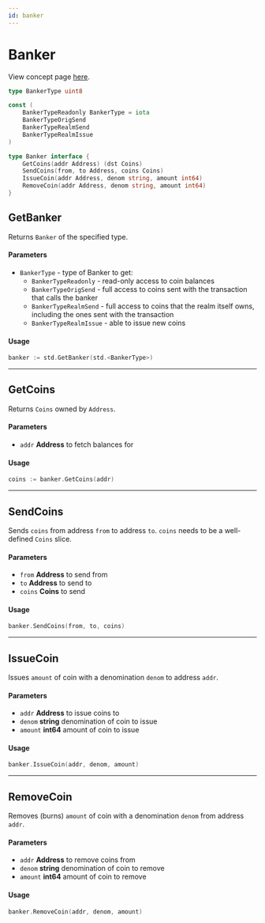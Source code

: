 ```yaml
---
id: banker
---
```


# Banker
View concept page [here](../../../concepts/stdlibs/banker.md).

```go
type BankerType uint8

const (
    BankerTypeReadonly BankerType = iota
    BankerTypeOrigSend
    BankerTypeRealmSend
    BankerTypeRealmIssue
)

type Banker interface {
    GetCoins(addr Address) (dst Coins)
    SendCoins(from, to Address, coins Coins)
    IssueCoin(addr Address, denom string, amount int64)
    RemoveCoin(addr Address, denom string, amount int64)
}
```

## GetBanker
Returns `Banker` of the specified type.

#### Parameters
- `BankerType` - type of Banker to get:
    - `BankerTypeReadonly` - read-only access to coin balances
    - `BankerTypeOrigSend` - full access to coins sent with the transaction that calls the banker
    - `BankerTypeRealmSend` - full access to coins that the realm itself owns, including the ones sent with the transaction
    - `BankerTypeRealmIssue` - able to issue new coins

#### Usage

```go
banker := std.GetBanker(std.<BankerType>)
```
---

## GetCoins
Returns `Coins` owned by `Address`.

#### Parameters
- `addr` **Address** to fetch balances for

#### Usage

```go
coins := banker.GetCoins(addr)
```
---

## SendCoins
Sends `coins` from address `from` to address `to`. `coins` needs to be a well-defined
`Coins` slice.

#### Parameters
- `from` **Address** to send from
- `to` **Address** to send to
- `coins` **Coins** to send

#### Usage
```go
banker.SendCoins(from, to, coins)
```
---

## IssueCoin
Issues `amount` of coin with a denomination `denom` to address `addr`.

#### Parameters
- `addr` **Address** to issue coins to
- `denom` **string** denomination of coin to issue
- `amount` **int64** amount of coin to issue

#### Usage
```go
banker.IssueCoin(addr, denom, amount)
```
---

## RemoveCoin
Removes (burns) `amount` of coin with a denomination `denom` from address `addr`.

#### Parameters
- `addr` **Address** to remove coins from
- `denom` **string** denomination of coin to remove
- `amount` **int64** amount of coin to remove

#### Usage
```go
banker.RemoveCoin(addr, denom, amount)
```
